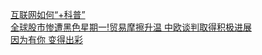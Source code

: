   
[互联网如何“+科普”](http://www.dianyue.me/archives/976/1ler99280y98wy6f/)  
[全球股市惨遭黑色星期一!贸易摩擦升温 中欧谈判取得积极进展](http://www.dianyue.me/archives/112/xyemdzgzqfwzxguy/)  
[因为有你  变得出彩](http://www.dianyue.me/archives/755/irtpx6f7snflzbd9/)